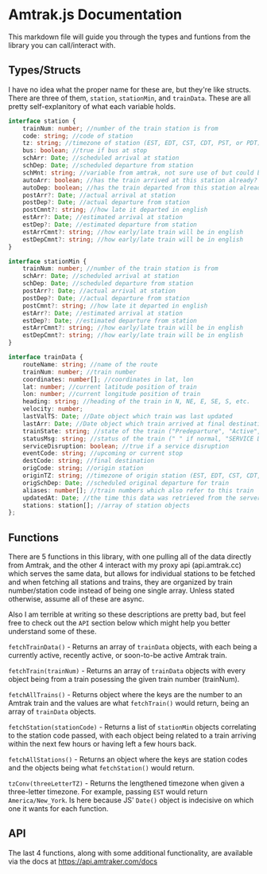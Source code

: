 # Amtrak.js Documentation
This markdown file will guide you through the types and funtions from the library you can call/interact with.

## Types/Structs
I have no idea what the proper name for these are, but they're like structs. There are three of them, `station`, `stationMin`, and `trainData`. These are all pretty self-explanitory of what each variable holds.

```ts
interface station {
	trainNum: number; //number of the train station is from
	code: string; //code of station
	tz: string; //timezone of station (EST, EDT, CST, CDT, PST, or PDT)
	bus: boolean; //true if bus at stop
	schArr: Date; //scheduled arrival at station
	schDep: Date; //scheduled departure from station
	schMnt: string; //variable from amtrak, not sure use of but could be related to any maintnence the train will go through at this station
	autoArr: boolean; //has the train arrived at this station already?
	autoDep: boolean; //has the train departed from this station already?
	postArr?: Date; //actual arrival at station
	postDep?: Date; //actual departure from station
	postCmnt?: string; //how late it departed in english
	estArr?: Date; //estimated arrival at station
	estDep?: Date; //estimated departure from station
	estArrCmnt?: string; //how early/late train will be in english
	estDepCmnt?: string; //how early/late train will be in english
}
```

```ts
interface stationMin {
	trainNum: number; //number of the train station is from
	schArr: Date; //scheduled arrival at station
	schDep: Date; //scheduled departure from station
	postArr?: Date; //actual arrival at station
	postDep?: Date; //actual departure from station
	postCmnt?: string; //how late it departed in english
	estArr?: Date; //estimated arrival at station
	estDep?: Date; //estimated departure from station
	estArrCmnt?: string; //how early/late train will be in english
	estDepCmnt?: string; //how early/late train will be in english
}
```

```ts
interface trainData {
	routeName: string; //name of the route
	trainNum: number; //train number
	coordinates: number[]; //coordinates in lat, lon
	lat: number; //current latitude position of train
	lon: number; //current longitude position of train
	heading: string; //heading of the train in N, NE, E, SE, S, etc.
	velocity: number;
	lastValTS: Date; //Date object which train was last updated
	lastArr: Date; //Date object which train arrived at final destination, null if still uncompleted
	trainState: string; //state of the train ("Predeparture", "Active", or "Completed")
	statusMsg: string; //status of the train (" " if normal, "SERVICE DISRUPTION" if the obvious has happened)
	serviceDisruption: boolean; //true if a service disruption
	eventCode: string; //upcoming or current stop
	destCode: string; //final destination
	origCode: string; //origin station
	originTZ: string; //timezone of origin station (EST, EDT, CST, CDT, PST, or PDT)
	origSchDep: Date; //scheduled original departure for train
	aliases: number[]; //train numbers which also refer to this train
	updatedAt: Date; //the time this data was retrieved from the server
	stations: station[]; //array of station objects
};
```

## Functions
There are 5 functions in this library, with one pulling all of the data directly from Amtrak, and the other 4 interact with my proxy api (api.amtrak.cc) which serves the same data, but allows for individual stations to be fetched and when fetching all stations and trains, they are organized by train number/station code instead of being one single array. Unless stated otherwise, assume all of these are async.

Also I am terrible at writing so these descriptions are pretty bad, but feel free to check out the `API` section below which might help you better understand some of these.

`fetchTrainData()` - Returns an array of `trainData` objects, with each being a currently active, recently active, or soon-to-be active Amtrak train.

`fetchTrain(trainNum)` - Returns an array of `trainData` objects with every object being from a train posessing the given train number (trainNum).

`fetchAllTrains()` - Returns object where the keys are the number to an Amtrak train and the values are what `fetchTrain()` would return, being an array of `trainData` objects.

`fetchStation(stationCode)` - Returns a list of `stationMin` objects correlating to the station code passed, with each object being related to a train arriving within the next few hours or having left a few hours back. 

`fetchAllStations()` - Returns an object where the keys are station codes and the objects being what `fetchStation()` would return.

`tzConv(threeLetterTZ)` - Returns the lengthened timezone when given a three-letter timezone. For example, passing `EST` would return `America/New_York`. Is here because JS' `Date()` object is indecisive on which one it wants for each function.

## API
The last 4 functions, along with some additional functionality, are available via the docs at https://api.amtraker.com/docs